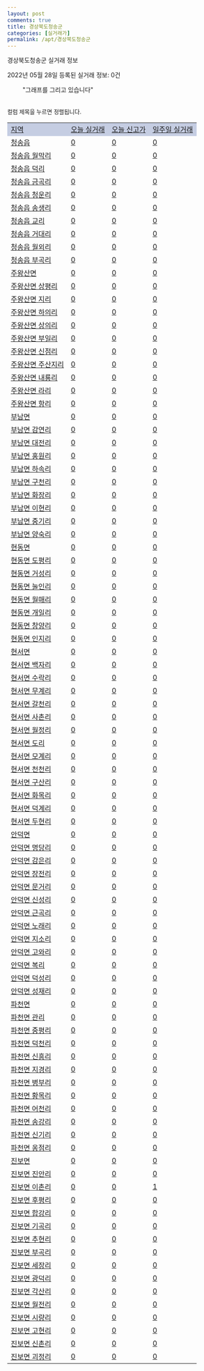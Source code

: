 ```yaml
---
layout: post
comments: true
title: 경상북도청송군
categories: [실거래가]
permalink: /apt/경상북도청송군
---
```


경상북도청송군 실거래 정보

2022년 05월 28일 등록된 실거래 정보: 0건

<!--<script async src="https://pagead2.googlesyndication.com/pagead/js/adsbygoogle.js?client=ca-pub-3485438051770037"
 crossorigin="anonymous"></script>-->

<script type="text/javascript">
  google.charts.load('current', {'packages':['corechart']});
  google.charts.setOnLoadCallback(drawChart);

  function drawChart() {
    var data = google.visualization.arrayToDataTable([['거래일', '매매', '전월세', '전매'], ['21-01', 0, 2, 0], ['21-02', 0, 1, 0], ['21-03', 5, 1, 0], ['21-04', 1, 0, 0], ['21-05', 4, 0, 0], ['21-06', 3, 1, 0], ['21-07', 3, 2, 0], ['21-08', 3, 0, 0], ['21-09', 3, 1, 0], ['21-10', 3, 2, 0], ['21-11', 5, 0, 0], ['21-12', 4, 1, 0], ['22-01', 0, 1, 0], ['22-02', 8, 0, 0], ['22-03', 5, 0, 0], ['22-04', 3, 0, 0], ['22-05', 1, 2, 0]]);

    var options = {
      title: '최근 1년간 유형별 거래량 추이',
      legend: { position: 'bottom' }
    };

    setTimeout(function() {
        var chart = new google.visualization.LineChart(document.getElementById('columnchart_material'));
        chart.draw(data, (options));
        document.getElementById('loading').style.display = 'none';
        var dayLabel = (new Date()).getDay();
        if (dayLabel < 2) {
            sorttable.innerSortFunction.apply(document.getElementById('week'), []);
            sorttable.innerSortFunction.apply(document.getElementById('week'), []);        
        }
        else {
            sorttable.innerSortFunction.apply(document.getElementById('today'), []);
            sorttable.innerSortFunction.apply(document.getElementById('today'), []);
        }
    }, 200);

  }
</script>

<div id="loading" style="z-index:20; display: block; margin-left: 35px">"그래프를 그리고 있습니다"</div>
<div id="columnchart_material" style="width: 95%; margin-left: -35px; display: block"></div>
<!--<div style="width: 95%; margin-left: -35px; display: block">
      <script async src="https://pagead2.googlesyndication.com/pagead/js/adsbygoogle.js?client=ca-pub-3485438051770037"
          crossorigin="anonymous"></script>
      <ins class="adsbygoogle"
          style="display:block"
          data-ad-format="fluid"
          data-ad-layout-key="-fb+5w+4e-db+86"
          data-ad-client="ca-pub-3485438051770037"
          data-ad-slot="1827090281"></ins>
      <script>
          (adsbygoogle = window.adsbygoogle || []).push({});
      </script>
</div>-->
<br>

<font size='small' style='font-size: small;'>컬럼 제목을 누르면 정렬됩니다.</font>
<table class="sortable">
  <tr style='background-color: rgba(114, 132, 186,0.4);'>
    <td id="region"><a href="#">지역</a></td>
    <td id="today"><a href="#">오늘 실거래</a></td>
    <td id="today_new"><a href="#">오늘 신고가</a></td>
    <td id="week"><a href="#">일주일 실거래</a></td>
  </tr>

  
  <tr class="item">
    <td><a href="경상북도청송군청송읍">청송읍</a></td>
    <td><a href="경상북도청송군청송읍">0</a></td>
    <td><a href="경상북도청송군청송읍">0</a></td>
    <td><a href="경상북도청송군청송읍">0</a></td>
  </tr>
    

  <tr class="item">
    <td><a href="경상북도청송군청송읍월막리">청송읍 월막리</a></td>
    <td><a href="경상북도청송군청송읍월막리">0</a></td>
    <td><a href="경상북도청송군청송읍월막리">0</a></td>
    <td><a href="경상북도청송군청송읍월막리">0</a></td>
  </tr>
    

  <tr class="item">
    <td><a href="경상북도청송군청송읍덕리">청송읍 덕리</a></td>
    <td><a href="경상북도청송군청송읍덕리">0</a></td>
    <td><a href="경상북도청송군청송읍덕리">0</a></td>
    <td><a href="경상북도청송군청송읍덕리">0</a></td>
  </tr>
    

  <tr class="item">
    <td><a href="경상북도청송군청송읍금곡리">청송읍 금곡리</a></td>
    <td><a href="경상북도청송군청송읍금곡리">0</a></td>
    <td><a href="경상북도청송군청송읍금곡리">0</a></td>
    <td><a href="경상북도청송군청송읍금곡리">0</a></td>
  </tr>
    

  <tr class="item">
    <td><a href="경상북도청송군청송읍청운리">청송읍 청운리</a></td>
    <td><a href="경상북도청송군청송읍청운리">0</a></td>
    <td><a href="경상북도청송군청송읍청운리">0</a></td>
    <td><a href="경상북도청송군청송읍청운리">0</a></td>
  </tr>
    

  <tr class="item">
    <td><a href="경상북도청송군청송읍송생리">청송읍 송생리</a></td>
    <td><a href="경상북도청송군청송읍송생리">0</a></td>
    <td><a href="경상북도청송군청송읍송생리">0</a></td>
    <td><a href="경상북도청송군청송읍송생리">0</a></td>
  </tr>
    

  <tr class="item">
    <td><a href="경상북도청송군청송읍교리">청송읍 교리</a></td>
    <td><a href="경상북도청송군청송읍교리">0</a></td>
    <td><a href="경상북도청송군청송읍교리">0</a></td>
    <td><a href="경상북도청송군청송읍교리">0</a></td>
  </tr>
    

  <tr class="item">
    <td><a href="경상북도청송군청송읍거대리">청송읍 거대리</a></td>
    <td><a href="경상북도청송군청송읍거대리">0</a></td>
    <td><a href="경상북도청송군청송읍거대리">0</a></td>
    <td><a href="경상북도청송군청송읍거대리">0</a></td>
  </tr>
    

  <tr class="item">
    <td><a href="경상북도청송군청송읍월외리">청송읍 월외리</a></td>
    <td><a href="경상북도청송군청송읍월외리">0</a></td>
    <td><a href="경상북도청송군청송읍월외리">0</a></td>
    <td><a href="경상북도청송군청송읍월외리">0</a></td>
  </tr>
    

  <tr class="item">
    <td><a href="경상북도청송군청송읍부곡리">청송읍 부곡리</a></td>
    <td><a href="경상북도청송군청송읍부곡리">0</a></td>
    <td><a href="경상북도청송군청송읍부곡리">0</a></td>
    <td><a href="경상북도청송군청송읍부곡리">0</a></td>
  </tr>
    

  <tr class="item">
    <td><a href="경상북도청송군주왕산면">주왕산면</a></td>
    <td><a href="경상북도청송군주왕산면">0</a></td>
    <td><a href="경상북도청송군주왕산면">0</a></td>
    <td><a href="경상북도청송군주왕산면">0</a></td>
  </tr>
    

  <tr class="item">
    <td><a href="경상북도청송군주왕산면상평리">주왕산면 상평리</a></td>
    <td><a href="경상북도청송군주왕산면상평리">0</a></td>
    <td><a href="경상북도청송군주왕산면상평리">0</a></td>
    <td><a href="경상북도청송군주왕산면상평리">0</a></td>
  </tr>
    

  <tr class="item">
    <td><a href="경상북도청송군주왕산면지리">주왕산면 지리</a></td>
    <td><a href="경상북도청송군주왕산면지리">0</a></td>
    <td><a href="경상북도청송군주왕산면지리">0</a></td>
    <td><a href="경상북도청송군주왕산면지리">0</a></td>
  </tr>
    

  <tr class="item">
    <td><a href="경상북도청송군주왕산면하의리">주왕산면 하의리</a></td>
    <td><a href="경상북도청송군주왕산면하의리">0</a></td>
    <td><a href="경상북도청송군주왕산면하의리">0</a></td>
    <td><a href="경상북도청송군주왕산면하의리">0</a></td>
  </tr>
    

  <tr class="item">
    <td><a href="경상북도청송군주왕산면상의리">주왕산면 상의리</a></td>
    <td><a href="경상북도청송군주왕산면상의리">0</a></td>
    <td><a href="경상북도청송군주왕산면상의리">0</a></td>
    <td><a href="경상북도청송군주왕산면상의리">0</a></td>
  </tr>
    

  <tr class="item">
    <td><a href="경상북도청송군주왕산면부일리">주왕산면 부일리</a></td>
    <td><a href="경상북도청송군주왕산면부일리">0</a></td>
    <td><a href="경상북도청송군주왕산면부일리">0</a></td>
    <td><a href="경상북도청송군주왕산면부일리">0</a></td>
  </tr>
    

  <tr class="item">
    <td><a href="경상북도청송군주왕산면신점리">주왕산면 신점리</a></td>
    <td><a href="경상북도청송군주왕산면신점리">0</a></td>
    <td><a href="경상북도청송군주왕산면신점리">0</a></td>
    <td><a href="경상북도청송군주왕산면신점리">0</a></td>
  </tr>
    

  <tr class="item">
    <td><a href="경상북도청송군주왕산면주산지리">주왕산면 주산지리</a></td>
    <td><a href="경상북도청송군주왕산면주산지리">0</a></td>
    <td><a href="경상북도청송군주왕산면주산지리">0</a></td>
    <td><a href="경상북도청송군주왕산면주산지리">0</a></td>
  </tr>
    

  <tr class="item">
    <td><a href="경상북도청송군주왕산면내룡리">주왕산면 내룡리</a></td>
    <td><a href="경상북도청송군주왕산면내룡리">0</a></td>
    <td><a href="경상북도청송군주왕산면내룡리">0</a></td>
    <td><a href="경상북도청송군주왕산면내룡리">0</a></td>
  </tr>
    

  <tr class="item">
    <td><a href="경상북도청송군주왕산면라리">주왕산면 라리</a></td>
    <td><a href="경상북도청송군주왕산면라리">0</a></td>
    <td><a href="경상북도청송군주왕산면라리">0</a></td>
    <td><a href="경상북도청송군주왕산면라리">0</a></td>
  </tr>
    

  <tr class="item">
    <td><a href="경상북도청송군주왕산면항리">주왕산면 항리</a></td>
    <td><a href="경상북도청송군주왕산면항리">0</a></td>
    <td><a href="경상북도청송군주왕산면항리">0</a></td>
    <td><a href="경상북도청송군주왕산면항리">0</a></td>
  </tr>
    

  <tr class="item">
    <td><a href="경상북도청송군부남면">부남면</a></td>
    <td><a href="경상북도청송군부남면">0</a></td>
    <td><a href="경상북도청송군부남면">0</a></td>
    <td><a href="경상북도청송군부남면">0</a></td>
  </tr>
    

  <tr class="item">
    <td><a href="경상북도청송군부남면감연리">부남면 감연리</a></td>
    <td><a href="경상북도청송군부남면감연리">0</a></td>
    <td><a href="경상북도청송군부남면감연리">0</a></td>
    <td><a href="경상북도청송군부남면감연리">0</a></td>
  </tr>
    

  <tr class="item">
    <td><a href="경상북도청송군부남면대전리">부남면 대전리</a></td>
    <td><a href="경상북도청송군부남면대전리">0</a></td>
    <td><a href="경상북도청송군부남면대전리">0</a></td>
    <td><a href="경상북도청송군부남면대전리">0</a></td>
  </tr>
    

  <tr class="item">
    <td><a href="경상북도청송군부남면홍원리">부남면 홍원리</a></td>
    <td><a href="경상북도청송군부남면홍원리">0</a></td>
    <td><a href="경상북도청송군부남면홍원리">0</a></td>
    <td><a href="경상북도청송군부남면홍원리">0</a></td>
  </tr>
    

  <tr class="item">
    <td><a href="경상북도청송군부남면하속리">부남면 하속리</a></td>
    <td><a href="경상북도청송군부남면하속리">0</a></td>
    <td><a href="경상북도청송군부남면하속리">0</a></td>
    <td><a href="경상북도청송군부남면하속리">0</a></td>
  </tr>
    

  <tr class="item">
    <td><a href="경상북도청송군부남면구천리">부남면 구천리</a></td>
    <td><a href="경상북도청송군부남면구천리">0</a></td>
    <td><a href="경상북도청송군부남면구천리">0</a></td>
    <td><a href="경상북도청송군부남면구천리">0</a></td>
  </tr>
    

  <tr class="item">
    <td><a href="경상북도청송군부남면화장리">부남면 화장리</a></td>
    <td><a href="경상북도청송군부남면화장리">0</a></td>
    <td><a href="경상북도청송군부남면화장리">0</a></td>
    <td><a href="경상북도청송군부남면화장리">0</a></td>
  </tr>
    

  <tr class="item">
    <td><a href="경상북도청송군부남면이현리">부남면 이현리</a></td>
    <td><a href="경상북도청송군부남면이현리">0</a></td>
    <td><a href="경상북도청송군부남면이현리">0</a></td>
    <td><a href="경상북도청송군부남면이현리">0</a></td>
  </tr>
    

  <tr class="item">
    <td><a href="경상북도청송군부남면중기리">부남면 중기리</a></td>
    <td><a href="경상북도청송군부남면중기리">0</a></td>
    <td><a href="경상북도청송군부남면중기리">0</a></td>
    <td><a href="경상북도청송군부남면중기리">0</a></td>
  </tr>
    

  <tr class="item">
    <td><a href="경상북도청송군부남면양숙리">부남면 양숙리</a></td>
    <td><a href="경상북도청송군부남면양숙리">0</a></td>
    <td><a href="경상북도청송군부남면양숙리">0</a></td>
    <td><a href="경상북도청송군부남면양숙리">0</a></td>
  </tr>
    

  <tr class="item">
    <td><a href="경상북도청송군현동면">현동면</a></td>
    <td><a href="경상북도청송군현동면">0</a></td>
    <td><a href="경상북도청송군현동면">0</a></td>
    <td><a href="경상북도청송군현동면">0</a></td>
  </tr>
    

  <tr class="item">
    <td><a href="경상북도청송군현동면도평리">현동면 도평리</a></td>
    <td><a href="경상북도청송군현동면도평리">0</a></td>
    <td><a href="경상북도청송군현동면도평리">0</a></td>
    <td><a href="경상북도청송군현동면도평리">0</a></td>
  </tr>
    

  <tr class="item">
    <td><a href="경상북도청송군현동면거성리">현동면 거성리</a></td>
    <td><a href="경상북도청송군현동면거성리">0</a></td>
    <td><a href="경상북도청송군현동면거성리">0</a></td>
    <td><a href="경상북도청송군현동면거성리">0</a></td>
  </tr>
    

  <tr class="item">
    <td><a href="경상북도청송군현동면눌인리">현동면 눌인리</a></td>
    <td><a href="경상북도청송군현동면눌인리">0</a></td>
    <td><a href="경상북도청송군현동면눌인리">0</a></td>
    <td><a href="경상북도청송군현동면눌인리">0</a></td>
  </tr>
    

  <tr class="item">
    <td><a href="경상북도청송군현동면월매리">현동면 월매리</a></td>
    <td><a href="경상북도청송군현동면월매리">0</a></td>
    <td><a href="경상북도청송군현동면월매리">0</a></td>
    <td><a href="경상북도청송군현동면월매리">0</a></td>
  </tr>
    

  <tr class="item">
    <td><a href="경상북도청송군현동면개일리">현동면 개일리</a></td>
    <td><a href="경상북도청송군현동면개일리">0</a></td>
    <td><a href="경상북도청송군현동면개일리">0</a></td>
    <td><a href="경상북도청송군현동면개일리">0</a></td>
  </tr>
    

  <tr class="item">
    <td><a href="경상북도청송군현동면창양리">현동면 창양리</a></td>
    <td><a href="경상북도청송군현동면창양리">0</a></td>
    <td><a href="경상북도청송군현동면창양리">0</a></td>
    <td><a href="경상북도청송군현동면창양리">0</a></td>
  </tr>
    

  <tr class="item">
    <td><a href="경상북도청송군현동면인지리">현동면 인지리</a></td>
    <td><a href="경상북도청송군현동면인지리">0</a></td>
    <td><a href="경상북도청송군현동면인지리">0</a></td>
    <td><a href="경상북도청송군현동면인지리">0</a></td>
  </tr>
    

  <tr class="item">
    <td><a href="경상북도청송군현서면">현서면</a></td>
    <td><a href="경상북도청송군현서면">0</a></td>
    <td><a href="경상북도청송군현서면">0</a></td>
    <td><a href="경상북도청송군현서면">0</a></td>
  </tr>
    

  <tr class="item">
    <td><a href="경상북도청송군현서면백자리">현서면 백자리</a></td>
    <td><a href="경상북도청송군현서면백자리">0</a></td>
    <td><a href="경상북도청송군현서면백자리">0</a></td>
    <td><a href="경상북도청송군현서면백자리">0</a></td>
  </tr>
    

  <tr class="item">
    <td><a href="경상북도청송군현서면수락리">현서면 수락리</a></td>
    <td><a href="경상북도청송군현서면수락리">0</a></td>
    <td><a href="경상북도청송군현서면수락리">0</a></td>
    <td><a href="경상북도청송군현서면수락리">0</a></td>
  </tr>
    

  <tr class="item">
    <td><a href="경상북도청송군현서면무계리">현서면 무계리</a></td>
    <td><a href="경상북도청송군현서면무계리">0</a></td>
    <td><a href="경상북도청송군현서면무계리">0</a></td>
    <td><a href="경상북도청송군현서면무계리">0</a></td>
  </tr>
    

  <tr class="item">
    <td><a href="경상북도청송군현서면갈천리">현서면 갈천리</a></td>
    <td><a href="경상북도청송군현서면갈천리">0</a></td>
    <td><a href="경상북도청송군현서면갈천리">0</a></td>
    <td><a href="경상북도청송군현서면갈천리">0</a></td>
  </tr>
    

  <tr class="item">
    <td><a href="경상북도청송군현서면사촌리">현서면 사촌리</a></td>
    <td><a href="경상북도청송군현서면사촌리">0</a></td>
    <td><a href="경상북도청송군현서면사촌리">0</a></td>
    <td><a href="경상북도청송군현서면사촌리">0</a></td>
  </tr>
    

  <tr class="item">
    <td><a href="경상북도청송군현서면월정리">현서면 월정리</a></td>
    <td><a href="경상북도청송군현서면월정리">0</a></td>
    <td><a href="경상북도청송군현서면월정리">0</a></td>
    <td><a href="경상북도청송군현서면월정리">0</a></td>
  </tr>
    

  <tr class="item">
    <td><a href="경상북도청송군현서면도리">현서면 도리</a></td>
    <td><a href="경상북도청송군현서면도리">0</a></td>
    <td><a href="경상북도청송군현서면도리">0</a></td>
    <td><a href="경상북도청송군현서면도리">0</a></td>
  </tr>
    

  <tr class="item">
    <td><a href="경상북도청송군현서면모계리">현서면 모계리</a></td>
    <td><a href="경상북도청송군현서면모계리">0</a></td>
    <td><a href="경상북도청송군현서면모계리">0</a></td>
    <td><a href="경상북도청송군현서면모계리">0</a></td>
  </tr>
    

  <tr class="item">
    <td><a href="경상북도청송군현서면천천리">현서면 천천리</a></td>
    <td><a href="경상북도청송군현서면천천리">0</a></td>
    <td><a href="경상북도청송군현서면천천리">0</a></td>
    <td><a href="경상북도청송군현서면천천리">0</a></td>
  </tr>
    

  <tr class="item">
    <td><a href="경상북도청송군현서면구산리">현서면 구산리</a></td>
    <td><a href="경상북도청송군현서면구산리">0</a></td>
    <td><a href="경상북도청송군현서면구산리">0</a></td>
    <td><a href="경상북도청송군현서면구산리">0</a></td>
  </tr>
    

  <tr class="item">
    <td><a href="경상북도청송군현서면화목리">현서면 화목리</a></td>
    <td><a href="경상북도청송군현서면화목리">0</a></td>
    <td><a href="경상북도청송군현서면화목리">0</a></td>
    <td><a href="경상북도청송군현서면화목리">0</a></td>
  </tr>
    

  <tr class="item">
    <td><a href="경상북도청송군현서면덕계리">현서면 덕계리</a></td>
    <td><a href="경상북도청송군현서면덕계리">0</a></td>
    <td><a href="경상북도청송군현서면덕계리">0</a></td>
    <td><a href="경상북도청송군현서면덕계리">0</a></td>
  </tr>
    

  <tr class="item">
    <td><a href="경상북도청송군현서면두현리">현서면 두현리</a></td>
    <td><a href="경상북도청송군현서면두현리">0</a></td>
    <td><a href="경상북도청송군현서면두현리">0</a></td>
    <td><a href="경상북도청송군현서면두현리">0</a></td>
  </tr>
    

  <tr class="item">
    <td><a href="경상북도청송군안덕면">안덕면</a></td>
    <td><a href="경상북도청송군안덕면">0</a></td>
    <td><a href="경상북도청송군안덕면">0</a></td>
    <td><a href="경상북도청송군안덕면">0</a></td>
  </tr>
    

  <tr class="item">
    <td><a href="경상북도청송군안덕면명당리">안덕면 명당리</a></td>
    <td><a href="경상북도청송군안덕면명당리">0</a></td>
    <td><a href="경상북도청송군안덕면명당리">0</a></td>
    <td><a href="경상북도청송군안덕면명당리">0</a></td>
  </tr>
    

  <tr class="item">
    <td><a href="경상북도청송군안덕면감은리">안덕면 감은리</a></td>
    <td><a href="경상북도청송군안덕면감은리">0</a></td>
    <td><a href="경상북도청송군안덕면감은리">0</a></td>
    <td><a href="경상북도청송군안덕면감은리">0</a></td>
  </tr>
    

  <tr class="item">
    <td><a href="경상북도청송군안덕면장전리">안덕면 장전리</a></td>
    <td><a href="경상북도청송군안덕면장전리">0</a></td>
    <td><a href="경상북도청송군안덕면장전리">0</a></td>
    <td><a href="경상북도청송군안덕면장전리">0</a></td>
  </tr>
    

  <tr class="item">
    <td><a href="경상북도청송군안덕면문거리">안덕면 문거리</a></td>
    <td><a href="경상북도청송군안덕면문거리">0</a></td>
    <td><a href="경상북도청송군안덕면문거리">0</a></td>
    <td><a href="경상북도청송군안덕면문거리">0</a></td>
  </tr>
    

  <tr class="item">
    <td><a href="경상북도청송군안덕면신성리">안덕면 신성리</a></td>
    <td><a href="경상북도청송군안덕면신성리">0</a></td>
    <td><a href="경상북도청송군안덕면신성리">0</a></td>
    <td><a href="경상북도청송군안덕면신성리">0</a></td>
  </tr>
    

  <tr class="item">
    <td><a href="경상북도청송군안덕면근곡리">안덕면 근곡리</a></td>
    <td><a href="경상북도청송군안덕면근곡리">0</a></td>
    <td><a href="경상북도청송군안덕면근곡리">0</a></td>
    <td><a href="경상북도청송군안덕면근곡리">0</a></td>
  </tr>
    

  <tr class="item">
    <td><a href="경상북도청송군안덕면노래리">안덕면 노래리</a></td>
    <td><a href="경상북도청송군안덕면노래리">0</a></td>
    <td><a href="경상북도청송군안덕면노래리">0</a></td>
    <td><a href="경상북도청송군안덕면노래리">0</a></td>
  </tr>
    

  <tr class="item">
    <td><a href="경상북도청송군안덕면지소리">안덕면 지소리</a></td>
    <td><a href="경상북도청송군안덕면지소리">0</a></td>
    <td><a href="경상북도청송군안덕면지소리">0</a></td>
    <td><a href="경상북도청송군안덕면지소리">0</a></td>
  </tr>
    

  <tr class="item">
    <td><a href="경상북도청송군안덕면고와리">안덕면 고와리</a></td>
    <td><a href="경상북도청송군안덕면고와리">0</a></td>
    <td><a href="경상북도청송군안덕면고와리">0</a></td>
    <td><a href="경상북도청송군안덕면고와리">0</a></td>
  </tr>
    

  <tr class="item">
    <td><a href="경상북도청송군안덕면복리">안덕면 복리</a></td>
    <td><a href="경상북도청송군안덕면복리">0</a></td>
    <td><a href="경상북도청송군안덕면복리">0</a></td>
    <td><a href="경상북도청송군안덕면복리">0</a></td>
  </tr>
    

  <tr class="item">
    <td><a href="경상북도청송군안덕면덕성리">안덕면 덕성리</a></td>
    <td><a href="경상북도청송군안덕면덕성리">0</a></td>
    <td><a href="경상북도청송군안덕면덕성리">0</a></td>
    <td><a href="경상북도청송군안덕면덕성리">0</a></td>
  </tr>
    

  <tr class="item">
    <td><a href="경상북도청송군안덕면성재리">안덕면 성재리</a></td>
    <td><a href="경상북도청송군안덕면성재리">0</a></td>
    <td><a href="경상북도청송군안덕면성재리">0</a></td>
    <td><a href="경상북도청송군안덕면성재리">0</a></td>
  </tr>
    

  <tr class="item">
    <td><a href="경상북도청송군파천면">파천면</a></td>
    <td><a href="경상북도청송군파천면">0</a></td>
    <td><a href="경상북도청송군파천면">0</a></td>
    <td><a href="경상북도청송군파천면">0</a></td>
  </tr>
    

  <tr class="item">
    <td><a href="경상북도청송군파천면관리">파천면 관리</a></td>
    <td><a href="경상북도청송군파천면관리">0</a></td>
    <td><a href="경상북도청송군파천면관리">0</a></td>
    <td><a href="경상북도청송군파천면관리">0</a></td>
  </tr>
    

  <tr class="item">
    <td><a href="경상북도청송군파천면중평리">파천면 중평리</a></td>
    <td><a href="경상북도청송군파천면중평리">0</a></td>
    <td><a href="경상북도청송군파천면중평리">0</a></td>
    <td><a href="경상북도청송군파천면중평리">0</a></td>
  </tr>
    

  <tr class="item">
    <td><a href="경상북도청송군파천면덕천리">파천면 덕천리</a></td>
    <td><a href="경상북도청송군파천면덕천리">0</a></td>
    <td><a href="경상북도청송군파천면덕천리">0</a></td>
    <td><a href="경상북도청송군파천면덕천리">0</a></td>
  </tr>
    

  <tr class="item">
    <td><a href="경상북도청송군파천면신흥리">파천면 신흥리</a></td>
    <td><a href="경상북도청송군파천면신흥리">0</a></td>
    <td><a href="경상북도청송군파천면신흥리">0</a></td>
    <td><a href="경상북도청송군파천면신흥리">0</a></td>
  </tr>
    

  <tr class="item">
    <td><a href="경상북도청송군파천면지경리">파천면 지경리</a></td>
    <td><a href="경상북도청송군파천면지경리">0</a></td>
    <td><a href="경상북도청송군파천면지경리">0</a></td>
    <td><a href="경상북도청송군파천면지경리">0</a></td>
  </tr>
    

  <tr class="item">
    <td><a href="경상북도청송군파천면병부리">파천면 병부리</a></td>
    <td><a href="경상북도청송군파천면병부리">0</a></td>
    <td><a href="경상북도청송군파천면병부리">0</a></td>
    <td><a href="경상북도청송군파천면병부리">0</a></td>
  </tr>
    

  <tr class="item">
    <td><a href="경상북도청송군파천면황목리">파천면 황목리</a></td>
    <td><a href="경상북도청송군파천면황목리">0</a></td>
    <td><a href="경상북도청송군파천면황목리">0</a></td>
    <td><a href="경상북도청송군파천면황목리">0</a></td>
  </tr>
    

  <tr class="item">
    <td><a href="경상북도청송군파천면어천리">파천면 어천리</a></td>
    <td><a href="경상북도청송군파천면어천리">0</a></td>
    <td><a href="경상북도청송군파천면어천리">0</a></td>
    <td><a href="경상북도청송군파천면어천리">0</a></td>
  </tr>
    

  <tr class="item">
    <td><a href="경상북도청송군파천면송강리">파천면 송강리</a></td>
    <td><a href="경상북도청송군파천면송강리">0</a></td>
    <td><a href="경상북도청송군파천면송강리">0</a></td>
    <td><a href="경상북도청송군파천면송강리">0</a></td>
  </tr>
    

  <tr class="item">
    <td><a href="경상북도청송군파천면신기리">파천면 신기리</a></td>
    <td><a href="경상북도청송군파천면신기리">0</a></td>
    <td><a href="경상북도청송군파천면신기리">0</a></td>
    <td><a href="경상북도청송군파천면신기리">0</a></td>
  </tr>
    

  <tr class="item">
    <td><a href="경상북도청송군파천면옹점리">파천면 옹점리</a></td>
    <td><a href="경상북도청송군파천면옹점리">0</a></td>
    <td><a href="경상북도청송군파천면옹점리">0</a></td>
    <td><a href="경상북도청송군파천면옹점리">0</a></td>
  </tr>
    

  <tr class="item">
    <td><a href="경상북도청송군진보면">진보면</a></td>
    <td><a href="경상북도청송군진보면">0</a></td>
    <td><a href="경상북도청송군진보면">0</a></td>
    <td><a href="경상북도청송군진보면">0</a></td>
  </tr>
    

  <tr class="item">
    <td><a href="경상북도청송군진보면진안리">진보면 진안리</a></td>
    <td><a href="경상북도청송군진보면진안리">0</a></td>
    <td><a href="경상북도청송군진보면진안리">0</a></td>
    <td><a href="경상북도청송군진보면진안리">0</a></td>
  </tr>
    

  <tr class="item">
    <td><a href="경상북도청송군진보면이촌리">진보면 이촌리</a></td>
    <td><a href="경상북도청송군진보면이촌리">0</a></td>
    <td><a href="경상북도청송군진보면이촌리">0</a></td>
    <td><a href="경상북도청송군진보면이촌리">1</a></td>
  </tr>
    

  <tr class="item">
    <td><a href="경상북도청송군진보면후평리">진보면 후평리</a></td>
    <td><a href="경상북도청송군진보면후평리">0</a></td>
    <td><a href="경상북도청송군진보면후평리">0</a></td>
    <td><a href="경상북도청송군진보면후평리">0</a></td>
  </tr>
    

  <tr class="item">
    <td><a href="경상북도청송군진보면합강리">진보면 합강리</a></td>
    <td><a href="경상북도청송군진보면합강리">0</a></td>
    <td><a href="경상북도청송군진보면합강리">0</a></td>
    <td><a href="경상북도청송군진보면합강리">0</a></td>
  </tr>
    

  <tr class="item">
    <td><a href="경상북도청송군진보면기곡리">진보면 기곡리</a></td>
    <td><a href="경상북도청송군진보면기곡리">0</a></td>
    <td><a href="경상북도청송군진보면기곡리">0</a></td>
    <td><a href="경상북도청송군진보면기곡리">0</a></td>
  </tr>
    

  <tr class="item">
    <td><a href="경상북도청송군진보면추현리">진보면 추현리</a></td>
    <td><a href="경상북도청송군진보면추현리">0</a></td>
    <td><a href="경상북도청송군진보면추현리">0</a></td>
    <td><a href="경상북도청송군진보면추현리">0</a></td>
  </tr>
    

  <tr class="item">
    <td><a href="경상북도청송군진보면부곡리">진보면 부곡리</a></td>
    <td><a href="경상북도청송군진보면부곡리">0</a></td>
    <td><a href="경상북도청송군진보면부곡리">0</a></td>
    <td><a href="경상북도청송군진보면부곡리">0</a></td>
  </tr>
    

  <tr class="item">
    <td><a href="경상북도청송군진보면세장리">진보면 세장리</a></td>
    <td><a href="경상북도청송군진보면세장리">0</a></td>
    <td><a href="경상북도청송군진보면세장리">0</a></td>
    <td><a href="경상북도청송군진보면세장리">0</a></td>
  </tr>
    

  <tr class="item">
    <td><a href="경상북도청송군진보면광덕리">진보면 광덕리</a></td>
    <td><a href="경상북도청송군진보면광덕리">0</a></td>
    <td><a href="경상북도청송군진보면광덕리">0</a></td>
    <td><a href="경상북도청송군진보면광덕리">0</a></td>
  </tr>
    

  <tr class="item">
    <td><a href="경상북도청송군진보면각산리">진보면 각산리</a></td>
    <td><a href="경상북도청송군진보면각산리">0</a></td>
    <td><a href="경상북도청송군진보면각산리">0</a></td>
    <td><a href="경상북도청송군진보면각산리">0</a></td>
  </tr>
    

  <tr class="item">
    <td><a href="경상북도청송군진보면월전리">진보면 월전리</a></td>
    <td><a href="경상북도청송군진보면월전리">0</a></td>
    <td><a href="경상북도청송군진보면월전리">0</a></td>
    <td><a href="경상북도청송군진보면월전리">0</a></td>
  </tr>
    

  <tr class="item">
    <td><a href="경상북도청송군진보면시량리">진보면 시량리</a></td>
    <td><a href="경상북도청송군진보면시량리">0</a></td>
    <td><a href="경상북도청송군진보면시량리">0</a></td>
    <td><a href="경상북도청송군진보면시량리">0</a></td>
  </tr>
    

  <tr class="item">
    <td><a href="경상북도청송군진보면고현리">진보면 고현리</a></td>
    <td><a href="경상북도청송군진보면고현리">0</a></td>
    <td><a href="경상북도청송군진보면고현리">0</a></td>
    <td><a href="경상북도청송군진보면고현리">0</a></td>
  </tr>
    

  <tr class="item">
    <td><a href="경상북도청송군진보면신촌리">진보면 신촌리</a></td>
    <td><a href="경상북도청송군진보면신촌리">0</a></td>
    <td><a href="경상북도청송군진보면신촌리">0</a></td>
    <td><a href="경상북도청송군진보면신촌리">0</a></td>
  </tr>
    

  <tr class="item">
    <td><a href="경상북도청송군진보면괴정리">진보면 괴정리</a></td>
    <td><a href="경상북도청송군진보면괴정리">0</a></td>
    <td><a href="경상북도청송군진보면괴정리">0</a></td>
    <td><a href="경상북도청송군진보면괴정리">0</a></td>
  </tr>
    


</table>


    